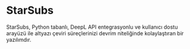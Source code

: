 # StarSubs
StarSubs, Python tabanlı, DeepL API entegrasyonlu ve kullanıcı dostu arayüzü ile altyazı çeviri süreçlerinizi devrim niteliğinde kolaylaştıran bir yazılımdır.
